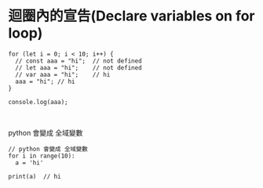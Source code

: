 # 迴圈內的宣告(Declare variables on for loop)


```
for (let i = 0; i < 10; i++) {
  // const aaa = "hi";  // not defined
  // let aaa = "hi";    // not defined
  // var aaa = "hi";    // hi
  aaa = "hi"; // hi
}

console.log(aaa);
```
<br>

python 會變成 全域變數
```
// python 會變成 全域變數
for i in range(10):
  a = 'hi'

print(a)  // hi
```